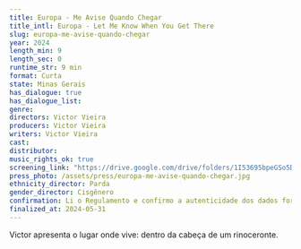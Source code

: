 ```yaml
---
title: Europa - Me Avise Quando Chegar
title_intl: Europa - Let Me Know When You Get There
slug: europa-me-avise-quando-chegar
year: 2024
length_min: 9
length_sec: 0
runtime_str: 9 min
format: Curta
state: Minas Gerais
has_dialogue: true
has_dialogue_list: 
genre: 
directors: Victor Vieira
producers: Victor Vieira
writers: Victor Vieira
cast: 
distributor: 
music_rights_ok: true
screening_link: "https://drive.google.com/drive/folders/1I53695bpeGSo5DyfQaThIvz49sxK1b85?usp=drive_link"
press_photo: /assets/press/europa-me-avise-quando-chegar.jpg
ethnicity_director: Parda
gender_director: Cisgênero
confirmation: Li o Regulamento e confirmo a autenticidade dos dados fornecido nesta ficha de inscrição.
finalized_at: 2024-05-31
---
```


Victor apresenta o lugar onde vive: dentro da cabeça de um rinoceronte.
